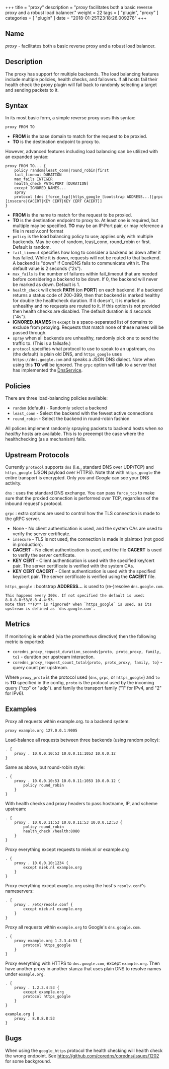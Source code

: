 +++
title = "proxy"
description = "*proxy* facilitates both a basic reverse proxy and a robust load balancer."
weight = 22
tags = [ "plugin", "proxy" ]
categories = [ "plugin" ]
date = "2018-01-25T23:18:26.009276"
+++

## Name

*proxy* - facilitates both a basic reverse proxy and a robust load balancer.

## Description

The proxy has support for multiple backends. The load balancing features include multiple policies,
health checks, and failovers. If all hosts fail their health check the proxy plugin will fail
back to randomly selecting a target and sending packets to it.

## Syntax

In its most basic form, a simple reverse proxy uses this syntax:

~~~
proxy FROM TO
~~~

* **FROM** is the base domain to match for the request to be proxied.
* **TO** is the destination endpoint to proxy to.

However, advanced features including load balancing can be utilized with an expanded syntax:

~~~
proxy FROM TO... {
    policy random|least_conn|round_robin|first
    fail_timeout DURATION
    max_fails INTEGER
    health_check PATH:PORT [DURATION]
    except IGNORED_NAMES...
    spray
    protocol [dns [force_tcp]|https_google [bootstrap ADDRESS...]|grpc [insecure|CACERT|KEY CERT|KEY CERT CACERT]]
}
~~~

* **FROM** is the name to match for the request to be proxied.
* **TO** is the destination endpoint to proxy to. At least one is required, but multiple may be
  specified. **TO** may be an IP:Port pair, or may reference a file in resolv.conf format
* `policy` is the load balancing policy to use; applies only with multiple backends. May be one of
  random, least_conn, round_robin or first. Default is random.
* `fail_timeout` specifies how long to consider a backend as down after it has failed. While it is
  down, requests will not be routed to that backend. A backend is "down" if CoreDNS fails to
  communicate with it. The default value is 2 seconds ("2s").
* `max_fails` is the number of failures within fail_timeout that are needed before considering
  a backend to be down. If 0, the backend will never be marked as down. Default is 1.
* `health_check` will check **PATH** (on **PORT**) on each backend. If a backend returns a status code of
  200-399, then that backend is marked healthy for double the healthcheck duration.  If it doesn't,
  it is marked as unhealthy and no requests are routed to it.  If this option is not provided then
  health checks are disabled.  The default duration is 4 seconds ("4s").
* **IGNORED_NAMES** in `except` is a space-separated list of domains to exclude from proxying.
  Requests that match none of these names will be passed through.
* `spray` when all backends are unhealthy, randomly pick one to send the traffic to. (This is
  a failsafe.)
* `protocol` specifies what protocol to use to speak to an upstream, `dns` (the default) is plain
  old DNS, and `https_google` uses `https://dns.google.com` and speaks a JSON DNS dialect. Note when
  using this **TO** will be ignored. The `grpc` option will talk to a server that has implemented
  the [DnsService](https://github.com/coredns/coredns/blob/master/pb/dns.proto).

## Policies

There are three load-balancing policies available:
* `random` (default) - Randomly select a backend
* `least_conn` - Select the backend with the fewest active connections
* `round_robin` - Select the backend in round-robin fashion

All polices implement randomly spraying packets to backend hosts when *no healthy* hosts are
available. This is to preeempt the case where the healthchecking (as a mechanism) fails.

## Upstream Protocols

Currently `protocol` supports `dns` (i.e., standard DNS over UDP/TCP) and `https_google` (JSON
payload over HTTPS). Note that with `https_google` the entire transport is encrypted. Only *you* and
*Google* can see your DNS activity.

`dns`
:   uses the standard DNS exchange. You can pass `force_tcp` to make sure that the proxied connection is performed
    over TCP, regardless of the inbound request's protocol.

`grpc`
:   extra options are used to control how the TLS connection is made to the gRPC server.

  * None - No client authentication is used, and the system CAs are used to verify the server certificate.
  * `insecure` - TLS is not used, the connection is made in plaintext (not good in production).
  * **CACERT** - No client authentication is used, and the file **CACERT** is used to verify the server certificate.
  * **KEY** **CERT** - Client authentication is used with the specified key/cert pair. The server
     certificate is verified with the system CAs.
  * **KEY** **CERT** **CACERT** - Client authentication is used with the specified key/cert pair. The
     server certificate is verified using the **CACERT** file.

`https_google`
:    bootstrap **ADDRESS...** is used to (re-)resolve `dns.google.com`.

    This happens every 300s. If not specified the default is used: 8.8.8.8:53/8.8.4.4:53.
    Note that **TO** is *ignored* when `https_google` is used, as its upstream is defined as `dns.google.com`.


## Metrics

If monitoring is enabled (via the *prometheus* directive) then the following metric is exported:

* `coredns_proxy_request_duration_seconds{proto, proto_proxy, family, to}` - duration per upstream
  interaction.
* `coredns_proxy_request_count_total{proto, proto_proxy, family, to}` - query count per upstream.

Where `proxy_proto` is the protocol used (`dns`, `grpc`, or `https_google`) and `to` is **TO**
specified in the config, `proto` is the protocol used by the incoming query ("tcp" or "udp").
and family the transport family ("1" for IPv4, and "2" for IPv6).

## Examples

Proxy all requests within example.org. to a backend system:

~~~
proxy example.org 127.0.0.1:9005
~~~

Load-balance all requests between three backends (using random policy):

~~~ corefile
. {
    proxy . 10.0.0.10:53 10.0.0.11:1053 10.0.0.12
}
~~~

Same as above, but round-robin style:

~~~ corefile
. {
    proxy . 10.0.0.10:53 10.0.0.11:1053 10.0.0.12 {
        policy round_robin
    }
}
~~~

With health checks and proxy headers to pass hostname, IP, and scheme upstream:

~~~ corefile
. {
    proxy . 10.0.0.11:53 10.0.0.11:53 10.0.0.12:53 {
        policy round_robin
        health_check /health:8080
    }
}
~~~

Proxy everything except requests to miek.nl or example.org

~~~
. {
    proxy . 10.0.0.10:1234 {
        except miek.nl example.org
    }
}
~~~

Proxy everything except `example.org` using the host's `resolv.conf`'s nameservers:

~~~ corefile
. {
    proxy . /etc/resolv.conf {
        except miek.nl example.org
    }
}
~~~

Proxy all requests within `example.org` to Google's `dns.google.com`.

~~~ corefile
. {
    proxy example.org 1.2.3.4:53 {
        protocol https_google
    }
}
~~~

Proxy everything with HTTPS to `dns.google.com`, except `example.org`. Then have another proxy in
another stanza that uses plain DNS to resolve names under `example.org`.

~~~ corefile
. {
    proxy . 1.2.3.4:53 {
        except example.org
        protocol https_google
    }
}

example.org {
    proxy . 8.8.8.8:53
}
~~~

## Bugs

When using the `google_https` protocol the health checking will health check the wrong endpoint.
See <https://github.com/coredns/coredns/issues/1202> for some background.

